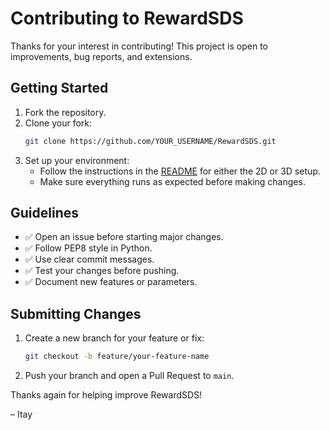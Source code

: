# Contributing to RewardSDS

Thanks for your interest in contributing! This project is open to improvements, bug reports, and extensions.

## Getting Started

1. Fork the repository.
2. Clone your fork:
   ```bash
   git clone https://github.com/YOUR_USERNAME/RewardSDS.git
   ```
3. Set up your environment:
   - Follow the instructions in the [README](README.md) for either the 2D or 3D setup.
   - Make sure everything runs as expected before making changes.

## Guidelines

- ✅ Open an issue before starting major changes.
- ✅ Follow PEP8 style in Python.
- ✅ Use clear commit messages.
- ✅ Test your changes before pushing.
- ✅ Document new features or parameters.

## Submitting Changes

1. Create a new branch for your feature or fix:
   ```bash
   git checkout -b feature/your-feature-name
   ```
2. Push your branch and open a Pull Request to `main`.

Thanks again for helping improve RewardSDS!

– Itay
